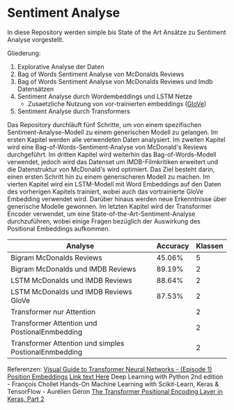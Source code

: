 # Sentiment Analyse
In diese Repository werden simple bis State of the Art Ansätze zu Sentiment Analyse vorgestellt. 

Gliederung: 

1. Explorative Analyse der Daten
2. Bag of Words Sentiment Analyse von McDonalds Reviews
3. Bag of Words Sentiment Analyse von McDonalds Reviews und Imdb Datensätzen
4. Sentiment Analyse durch Wordembeddings und LSTM Netze 
    - Zusaetzliche Nutzung von vor-trainierten embeddings ([GloVe](https://www.kaggle.com/datasets/anindya2906/glove6b))
5. Sentiment Analyse durch Transformers


Das Repository durchläuft fünf Schritte, um von einem spezifischen Sentiment-Analyse-Modell zu einem generischen Modell zu gelangen. Im ersten Kapitel werden alle verwendeten Daten analysiert. Im zweiten Kapitel wird eine Bag-of-Words-Sentiment-Analyse von McDonald's Reviews durchgeführt. Im dritten Kapitel wird weiterhin das Bag-of-Words-Modell verwendet, jedoch wird das Datenset um IMDB-Filmkritiken erweitert und die Datenstruktur von McDonald's wird optimiert. Das Ziel besteht darin, einen ersten Schritt hin zu einem generischeren Modell zu machen. Im vierten Kapitel wird ein LSTM-Modell mit Word Embeddings auf den Daten des vorherigen Kapitels trainiert, wobei auch das vortrainierte GloVe Embedding verwendet wird. Darüber hinaus werden neue Erkenntnisse über generische Modelle gewonnen. Im letzten Kapitel wird der Transformer Encoder verwendet, um eine State-of-the-Art-Sentiment-Analyse durchzuführen, wobei einige Fragen bezüglich der Auswirkung des Positional Embeddings aufkommen.


| Analyse                                               | Accuracy | Klassen |
|-------------------------------------------------------|----------|---------|
| Bigram McDonalds Reviews                              | 45.06%   | 5       |
| Bigram McDonalds und IMDB Reviews                     | 89.19%   | 2       |
| LSTM McDonalds und IMDB Reviews                       | 88.64%   | 2       |
| LSTM McDonalds und IMDB Reviews GloVe                 | 87.53%   | 2       |
| Transformer nur Attention                             |          | 2       |
| Transformer Attention und PostionalEnmbedding         |          | 2       |
| Transformer Attention und simples PostionalEnmbedding |          | 2       |


Referenzen: 
[Visual Guide to Transformer Neural Networks - (Episode 1) Position Embeddings](https://www.youtube.com/watch?v=dichIcUZfOw)
[Link text Here](https://link-url-here.org)
Deep Learning with Python 2nd edition - François Chollet
Hands-On Machine Learning with Scikit-Learn, Keras & TensorFlow - Aurélien Géron
[The Transformer Positional Encoding Layer in Keras, Part 2](https://machinelearningmastery.com/the-transformer-positional-encoding-layer-in-keras-part-2/)
